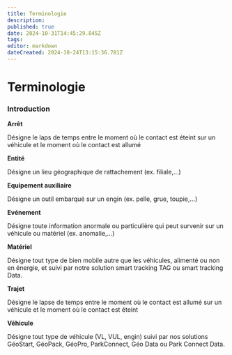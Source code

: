 ```yaml
---
title: Terminologie
description: 
published: true
date: 2024-10-31T14:45:29.845Z
tags: 
editor: markdown
dateCreated: 2024-10-24T13:15:36.781Z
---
```


# Terminologie

### Introduction

**Arrêt**

Désigne le laps de temps entre le moment où le contact est éteint sur un véhicule et le moment où le contact est allumé

**Entité**

Désigne un lieu géographique de rattachement (ex. filiale,…)

**Equipement auxiliaire**

Désigne un outil embarqué sur un engin (ex. pelle, grue, toupie,…)

**Evénement**

Désigne toute information anormale ou particulière qui peut survenir sur un véhicule ou matériel (ex. anomalie,…)

**Matériel**

Désigne tout type de bien mobile autre que les véhicules, alimenté ou non en énergie, et suivi par notre solution smart tracking TAG ou smart tracking Data.

**Trajet** 

Désigne le lapse de temps entre le moment où le contact est allumé sur un véhicule et le moment où le contact est éteint

**Véhicule**

Désigne tout type de véhicule (VL, VUL, engin) suivi par nos solutions GéoStart, GéoPack, GéoPro, ParkConnect, Géo Data ou Park Connect Data.
